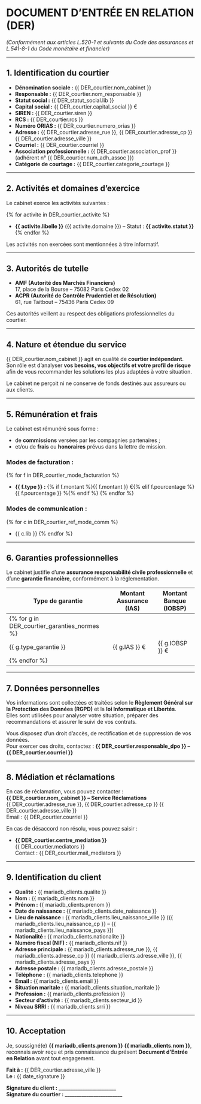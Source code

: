 # **DOCUMENT D’ENTRÉE EN RELATION (DER)**  
*(Conformément aux articles L.520-1 et suivants du Code des assurances et L.541-8-1 du Code monétaire et financier)*  

---

## **1. Identification du courtier**

- **Dénomination sociale :** {{ DER_courtier.nom_cabinet }}  
- **Responsable :** {{ DER_courtier.nom_responsable }}  
- **Statut social :** {{ DER_statut_social.lib }}  
- **Capital social :** {{ DER_courtier.capital_social }} €  
- **SIREN :** {{ DER_courtier.siren }}  
- **RCS :** {{ DER_courtier.rcs }}  
- **Numéro ORIAS :** {{ DER_courtier.numero_orias }}  
- **Adresse :** {{ DER_courtier.adresse_rue }}, {{ DER_courtier.adresse_cp }} {{ DER_courtier.adresse_ville }}  
- **Courriel :** {{ DER_courtier.courriel }}  
- **Association professionnelle :** {{ DER_courtier.association_prof }} (adhérent n° {{ DER_courtier.num_adh_assoc }})  
- **Catégorie de courtage :** {{ DER_courtier.categorie_courtage }}  

---

## **2. Activités et domaines d’exercice**

Le cabinet exerce les activités suivantes :  

{% for activite in DER_courtier_activite %}
- **{{ activite.libelle }}** ({{ activite.domaine }}) – Statut : **{{ activite.statut }}**
{% endfor %}

Les activités non exercées sont mentionnées à titre informatif.  

---

## **3. Autorités de tutelle**

- **AMF (Autorité des Marchés Financiers)**  
  17, place de la Bourse – 75082 Paris Cedex 02  
- **ACPR (Autorité de Contrôle Prudentiel et de Résolution)**  
  61, rue Taitbout – 75436 Paris Cedex 09  

Ces autorités veillent au respect des obligations professionnelles du courtier.  

---

## **4. Nature et étendue du service**

{{ DER_courtier.nom_cabinet }} agit en qualité de **courtier indépendant**.  
Son rôle est d’analyser **vos besoins, vos objectifs et votre profil de risque** afin de vous recommander les solutions les plus adaptées à votre situation.  

Le cabinet ne perçoit ni ne conserve de fonds destinés aux assureurs ou aux clients.  

---

## **5. Rémunération et frais**

Le cabinet est rémunéré sous forme :
- de **commissions** versées par les compagnies partenaires ;  
- et/ou de **frais** ou **honoraires** prévus dans la lettre de mission.

### Modes de facturation :
{% for f in DER_courtier_mode_facturation %}
- **{{ f.type }} :** {% if f.montant %}{{ f.montant }} €{% elif f.pourcentage %}{{ f.pourcentage }} %{% endif %}
{% endfor %}

### Modes de communication :
{% for c in DER_courtier_ref_mode_comm %}
- {{ c.lib }}
{% endfor %}

---

## **6. Garanties professionnelles**

Le cabinet justifie d’une **assurance responsabilité civile professionnelle** et d’une **garantie financière**, conformément à la réglementation.  

| Type de garantie                             | Montant Assurance (IAS) | Montant Banque (IOBSP) |
| -------------------------------------------- | ----------------------- | ---------------------- |
| {% for g in DER_courtier_garanties_normes %} |                         |                        |
| {{ g.type_garantie }}                        | {{ g.IAS }} €           | {{ g.IOBSP }} €        |
| {% endfor %}                                 |                         |                        |

---

## **7. Données personnelles**

Vos informations sont collectées et traitées selon le **Règlement Général sur la Protection des Données (RGPD)** et la **loi Informatique et Libertés**.  
Elles sont utilisées pour analyser votre situation, préparer des recommandations et assurer le suivi de vos contrats.  

Vous disposez d’un droit d’accès, de rectification et de suppression de vos données.  
Pour exercer ces droits, contactez : **{{ DER_courtier.responsable_dpo }} – {{ DER_courtier.courriel }}**

---

## **8. Médiation et réclamations**

En cas de réclamation, vous pouvez contacter :  
**{{ DER_courtier.nom_cabinet }} – Service Réclamations**  
{{ DER_courtier.adresse_rue }}, {{ DER_courtier.adresse_cp }} {{ DER_courtier.adresse_ville }}  
Email : {{ DER_courtier.courriel }}

En cas de désaccord non résolu, vous pouvez saisir :  
- **{{ DER_courtier.centre_mediation }}**  
  {{ DER_courtier.mediators }}  
  Contact : {{ DER_courtier.mail_mediators }}

---

## **9. Identification du client**

- **Qualité :** {{ mariadb_clients.qualite }}  
- **Nom :** {{ mariadb_clients.nom }}  
- **Prénom :** {{ mariadb_clients.prenom }}  
- **Date de naissance :** {{ mariadb_clients.date_naissance }}  
- **Lieu de naissance :** {{ mariadb_clients.lieu_naissance_ville }} ({{ mariadb_clients.lieu_naissance_cp }} – {{ mariadb_clients.lieu_naissance_pays }})  
- **Nationalité :** {{ mariadb_clients.nationalite }}  
- **Numéro fiscal (NIF) :** {{ mariadb_clients.nif }}  
- **Adresse principale :** {{ mariadb_clients.adresse_rue }}, {{ mariadb_clients.adresse_cp }} {{ mariadb_clients.adresse_ville }}, {{ mariadb_clients.adresse_pays }}  
- **Adresse postale :** {{ mariadb_clients.adresse_postale }}  
- **Téléphone :** {{ mariadb_clients.telephone }}  
- **Email :** {{ mariadb_clients.email }}  
- **Situation maritale :** {{ mariadb_clients.situation_maritale }}  
- **Profession :** {{ mariadb_clients.profession }}  
- **Secteur d’activité :** {{ mariadb_clients.secteur_id }}  
- **Niveau SRRI :** {{ mariadb_clients.srri }}

---

## **10. Acceptation**

Je, soussigné(e) **{{ mariadb_clients.prenom }} {{ mariadb_clients.nom }}**, reconnais avoir reçu et pris connaissance du présent **Document d’Entrée en Relation** avant tout engagement.  

**Fait à :** {{ DER_courtier.adresse_ville }}  
**Le :** {{ date_signature }}  

**Signature du client :** ________________________  
**Signature du courtier :** ________________________